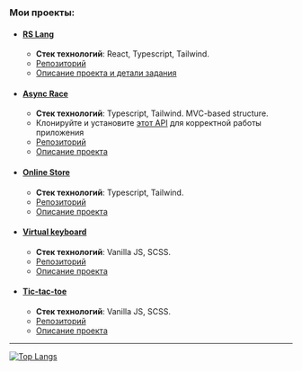 ### Мои проекты:
* #### [RS Lang](https://rss-team56-2022.netlify.app/) ####
     * **Стек технологий**: React, Typescript, Tailwind.
     * [Репозиторий](https://github.com/antiqqt/rslang/tree/main)
     * [Описание проекта и детали задания](https://github.com/antiqqt/rslang/pull/21)

* #### [Async Race](https://rolling-scopes-school.github.io/antiqqt-JSFE2022Q1/async-race/dist/) ####
     * **Стек технологий**: Typescript, Tailwind. MVC-based structure.
     * Клонируйте и установите [этот АPI](https://github.com/mikhama/async-race-api) для корректной работы приложения
     * [Репозиторий](https://github.com/antiqqt/RSS-Tasks-Stages-1-2/tree/async-race)
     * [Описание проекта](https://github.com/antiqqt/RSS-Tasks-Stages-1-2/pull/3)

* #### [Online Store](https://rolling-scopes-school.github.io/antiqqt-JSFE2022Q1/online-store/dist/) ####
     * **Стек технологий**: Typescript, Tailwind.
     * [Репозиторий](https://github.com/antiqqt/RSS-Tasks-Stages-1-2/tree/online-store)
     * [Описание проекта](https://github.com/antiqqt/RSS-Tasks-Stages-1-2/pull/4)

* #### [Virtual keyboard](https://antiqqt.github.io/virtual-keyboard/dist/) ####
     * **Стек технологий**: Vanilla JS, SCSS.
     * [Репозиторий](https://github.com/antiqqt/virtual-keyboard)
     * [Описание проекта](https://github.com/antiqqt/virtual-keyboard/pull/1)

<!---
* #### [Shelter landing page](https://rolling-scopes-school.github.io/antiqqt-JSFE2022Q1/shelter/pages/main/) ####
     * **Стек технологий**: Vanilla JS, SCSS.
     * [Репозиторий](https://github.com/antiqqt/RSS-Tasks-Stages-1-2/tree/main/shelter)
     * [Описание проекта](https://github.com/antiqqt/RSS-Tasks-Stages-1-2/pull/2)
-->  

* #### [Tic-tac-toe](https://antiqqt.github.io/Stage0/tic-tac-toe/) ####
     * **Стек технологий**: Vanilla JS, SCSS.
     * [Репозиторий](https://github.com/antiqqt/Stage0/tree/tic-tac-toe)
     * [Описание проекта](https://github.com/antiqqt/Stage0/blob/main/README.md#4-tic-tac-toe)

_____

[![Top Langs](https://github-readme-stats.vercel.app/api/top-langs/?username=antiqqt&layout=compact)](https://github.com/anuraghazra/github-readme-stats)
